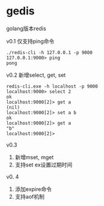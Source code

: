 # gedis
golang版本redis

v0.1 仅支持ping命令

```shell
./redis-cli -h 127.0.0.1 -p 9000
127.0.0.1:9000> ping
pong
```

v0.2 新增select, get, set

```shell
redis-cli.exe -h localhost -p 9000
localhost:9000> select 2
ok
localhost:9000[2]> get a
(nil)
localhost:9000[2]> set a b
ok
localhost:9000[2]> get a
"b"
localhost:9000[2]>
```

v0.3 
1. 新增mset, mget
2. 支持set ex设置过期时间

v0. 4
1. 添加expire命令
2. 支持aof机制